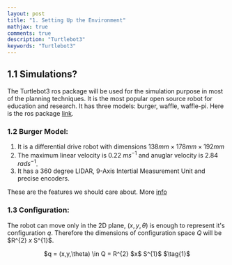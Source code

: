 ```yaml
---
layout: post
title: "1. Setting Up the Environment"
mathjax: true
comments: true
description: "Turtlebot3"
keywords: "Turtlebot3"
---
```


## 1.1 Simulations?  
The Turtlebot3 ros package will be used for the simulation purpose in most of the planning techniques. It is the most popular open source robot for education and research. It has three models: burger, waffle, waffle-pi. Here is the ros package [link](http://wiki.ros.org/turtlebot3).  

### 1.2 Burger Model:  
1. It is a differential drive robot with dimensions $138mm × 178mm × 192mm$  
2. The maximum linear velocity is 0.22 $m s^{-1}$ and anuglar velocity is 2.84 $rad s^{-1}$.
3. It has a 360 degree LIDAR, 9-Axis Intertial Measurement Unit and precise encoders.

These are the features we should care about. More [info](http://emanual.robotis.com/docs/en/platform/turtlebot3/overview/)  

### 1.3 Configuration:  
The robot can move only in the 2D plane, $(x,y,\theta)$ is enough to represent it's configuration $q$. Therefore the dimensions of configuration space $Q$ will be $R^{2} $x$  S^{1}$.  
<p align="center">
$q = (x,y,\theta) \in Q = R^{2} $x$  S^{1}$ $\tag{1}$
</p>  








